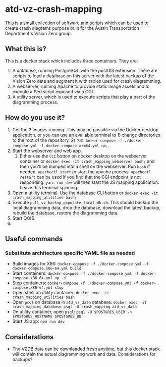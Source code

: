 # atd-vz-crash-mapping

This is a small collection of software and scripts which can be used to create crash diagrams purpose built for the Austin Transportation Department's Vision Zero group.

## What this is?

This is a docker stack which includes three containers. They are:

1) A database, running PostgreSQL with the postGIS extension. There are scripts to load a database on this server with the latest backup of the Vision Zero data and augment it with tables used for crash diagramming.
2) A webserver, running Apache to provide static image assets and to execute a Perl script exposed via a CGI. 
3) A utility server, which is used to execute scripts that play a part of the diagramming process.

## How do you use it?

1) Get the 3 images running. This may be possible via the Docker desktop application, or you can use an available terminal to 1) change directories to the root of the repository, 2) run `docker-compose -f ./docker-compose.yml -f docker-compose.arm64.yml up;`.
1) Start the webserver and web app.
    1) Either use the `CLI` button on docker desktop on the webserver container or `docker exec -it crash_mapping_webserver bash;` and then you'll be dumped into a shell on the webserver. Run `bash` if needed. `apachectl start` to start the apache process. `apachectl restart` can be used if you find that the CGI endpoint is not responding. `yarn run dev` will then start the JS mapping application. Leave this terminal spinning.
1) Open a utility terminal. Use the database CLI button or `docker exec -it crash_mapping_utilities bash;` 
1) Execute `pull_vz_backup_populate_local_db.sh`. This should backup the local diagramming data, drop the database, download the latest backup, rebuild the database, restore the diagramming data.
1) Start QGIS.
1) 


## Useful commands
### Substitute architecture specific YAML file as needed
* Build images for X86: `docker-compose -f ./docker-compose.yml -f docker-compose.x86-64.yml build`
* Start containers: `docker-compose -f ./docker-compose.yml -f docker-compose.x86-64.yml up -d`
* Stop containers: `docker-compose -f ./docker-compose.yml -f docker-compose.x86-64.yml stop`
* Open shell on utility container: `docker exec -it crash_mapping_utilities bash`
* Open `psql` on database in `atd_vz_data` database: `docker exec -it crash_mapping_database psql -U crash_mapping atd_vz_data`
* On utility container, open `psql`: `psql -U $POSTGRES_USER -h $POSTGRES_HOSTNAME $POSTGRES_DB`
* Start JS app: `npm run dev`

## Considerations
* The VZDB data can be downloaded fresh anytime, but this docker stack will contain the actual diagramming work and data. Considerations for backups?